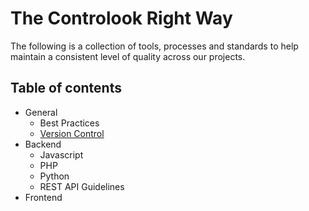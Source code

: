 # The Controlook Right Way

The following is a collection of tools, processes and standards to help maintain a consistent level of quality across our projects.

## Table of contents

- General
  - Best Practices
  - [Version Control](general/version_control.md)
- Backend
  - Javascript
  - PHP
  - Python
  - REST API Guidelines
- Frontend
